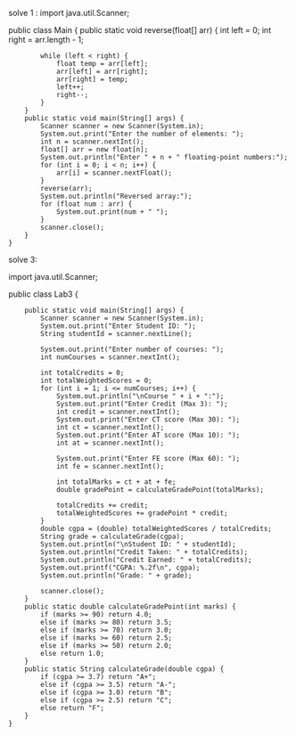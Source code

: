 solve 1 :
import java.util.Scanner;

public class Main {
        public static void reverse(float[] arr) {
            int left = 0;
            int right = arr.length - 1;

            while (left < right) {
                float temp = arr[left];
                arr[left] = arr[right];
                arr[right] = temp;
                left++;
                right--;
            }
        }
        public static void main(String[] args) {
            Scanner scanner = new Scanner(System.in);
            System.out.print("Enter the number of elements: ");
            int n = scanner.nextInt();
            float[] arr = new float[n];
            System.out.println("Enter " + n + " floating-point numbers:");
            for (int i = 0; i < n; i++) {
                arr[i] = scanner.nextFloat();
            }
            reverse(arr);
            System.out.println("Reversed array:");
            for (float num : arr) {
                System.out.print(num + " ");
            }
            scanner.close();
        }
    }



solve 3:

import java.util.Scanner;

public class Lab3 {

        public static void main(String[] args) {
            Scanner scanner = new Scanner(System.in);
            System.out.print("Enter Student ID: ");
            String studentId = scanner.nextLine();

            System.out.print("Enter number of courses: ");
            int numCourses = scanner.nextInt();

            int totalCredits = 0;
            int totalWeightedScores = 0;
            for (int i = 1; i <= numCourses; i++) {
                System.out.println("\nCourse " + i + ":");
                System.out.print("Enter Credit (Max 3): ");
                int credit = scanner.nextInt();
                System.out.print("Enter CT score (Max 30): ");
                int ct = scanner.nextInt();
                System.out.print("Enter AT score (Max 10): ");
                int at = scanner.nextInt();

                System.out.print("Enter FE score (Max 60): ");
                int fe = scanner.nextInt();

                int totalMarks = ct + at + fe;
                double gradePoint = calculateGradePoint(totalMarks);

                totalCredits += credit;
                totalWeightedScores += gradePoint * credit;
            }
            double cgpa = (double) totalWeightedScores / totalCredits;
            String grade = calculateGrade(cgpa);
            System.out.println("\nStudent ID: " + studentId);
            System.out.println("Credit Taken: " + totalCredits);
            System.out.println("Credit Earned: " + totalCredits);
            System.out.printf("CGPA: %.2f\n", cgpa);
            System.out.println("Grade: " + grade);

            scanner.close();
        }
        public static double calculateGradePoint(int marks) {
            if (marks >= 90) return 4.0;
            else if (marks >= 80) return 3.5;
            else if (marks >= 70) return 3.0;
            else if (marks >= 60) return 2.5;
            else if (marks >= 50) return 2.0;
            else return 1.0;
        }
        public static String calculateGrade(double cgpa) {
            if (cgpa >= 3.7) return "A+";
            else if (cgpa >= 3.5) return "A-";
            else if (cgpa >= 3.0) return "B";
            else if (cgpa >= 2.5) return "C";
            else return "F";
        }
    }

